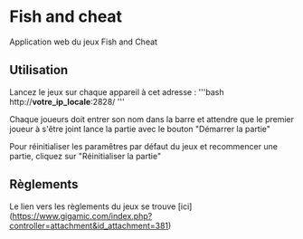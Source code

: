 # Fish and cheat
Application web du jeux Fish and Cheat

## Utilisation

Lancez le jeux sur chaque appareil à cet adresse :
'''bash
http://__votre_ip_locale__:2828/
'''

Chaque joueurs doit entrer son nom dans la barre et attendre que le premier joueur à s'être joint lance la partie avec le bouton "Démarrer la partie"

Pour réinitialiser les paramêtres par défaut du jeux et recommencer une partie, cliquez sur "Réinitialiser la partie"

## Règlements
Le lien vers les règlements du jeux se trouve [ici] (https://www.gigamic.com/index.php?controller=attachment&id_attachment=381)
